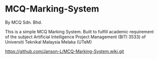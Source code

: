 # MCQ-Marking-System

By MCQ Sdn. Bhd.

<p>This is a simple MCQ Marking System. Built to fulfill academic requirement of the subject Artificial Intelligence Project Management (BITI 3533) of Universiti Teknikal Malaysia Melaka (UTeM)</p>


 
 
 
https://github.com/Janson-L/MCQ-Marking-System.wiki.git
 
 
